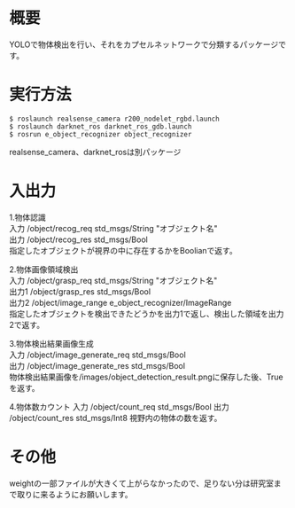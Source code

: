 # 概要
YOLOで物体検出を行い、それをカプセルネットワークで分類するパッケージです。

# 実行方法
    $ roslaunch realsense_camera r200_nodelet_rgbd.launch  
    $ roslaunch darknet_ros darknet_ros_gdb.launch  
    $ rosrun e_object_recognizer object_recognizer  
realsense_camera、darknet_rosは別パッケージ  

# 入出力
1.物体認識  
入力 /object/recog_req std_msgs/String "オブジェクト名"  
出力 /object/recog_res std_msgs/Bool  
指定したオブジェクトが視界の中に存在するかをBoolianで返す。  

2.物体画像領域検出  
入力  /object/grasp_req std_msgs/String "オブジェクト名"  
出力1 /object/grasp_res std_msgs/Bool  
出力2 /object/image_range e_object_recognizer/ImageRange  
指定したオブジェクトを検出できたどうかを出力1で返し、検出した領域を出力2で返す。  

3.物体検出結果画像生成  
入力 /object/image_generate_req std_msgs/Bool  
出力 /object/image_generate_res std_msgs/Bool  
物体検出結果画像を/images/object_detection_result.pngに保存した後、Trueを返す。  

4.物体数カウント
入力  /object/count_req std_msgs/Bool
出力  /object/count_res std_msgs/Int8
視野内の物体の数を返す。

# その他
weightの一部ファイルが大きくて上がらなかったので、足りない分は研究室まで取りに来るようにお願いします。